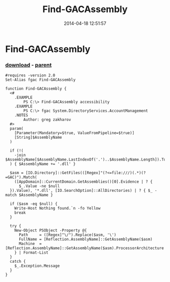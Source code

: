 ﻿---
pid:            5091
poster:         greg zakharov
title:          Find-GACAssembly
date:           2014-04-18 12:51:57
format:         posh
parent:         5090
parent:         5090

---

# Find-GACAssembly

### [download](5091.ps1) - [parent](5090.md)



```posh
#requires -version 2.0
Set-Alias fgac Find-GACAssembly

function Find-GACAssembly {
  <#
    .EXAMPLE
        PS C:\> Find-GACAssembly accessibility
    .EXAMPLE
        PS C:\> fgac System.DirectoryServices.AccountManagement
    .NOTES
        Author: greg zakharov
  #>
  param(
    [Parameter(Mandatory=$true, ValueFromPipeline=$true)]
    [String]$AssemblyName
  )
  
  if (!(
    -join $AssemblyName[$AssemblyName.LastIndexOf('.')..$AssemblyName.Length]).ToLower().Equals('.dll')
  ) { $AssemblyName += '.dll' }
  
  $asm = [IO.Directory]::GetFiles(([Regex]"(?<=file:///)(.*)(?=GAC)").Match(
    ([AppDomain]::CurrentDomain.GetAssemblies()[0].Evidence | ? {
      $_.Value -ne $null
  }).Value), '*.dll', [IO.SearchOption]::AllDirectories) | ? { $_ -match $AssemblyName }
  
  if ($asm -eq $null) {
    Write-Host Nothing found.`n -fo Yellow
    break
  }
  
  try {
    New-Object PSObject -Property @{
      Path     = ([Regex]"\/").Replace($asm, '\')
      FullName = [Reflection.AssemblyName]::GetAssemblyName($asm)
      Machine  = [Reflection.AssemblyName]::GetAssemblyName($asm).ProcessorArchitecture
    } | Format-List
  }
  catch {
    $_.Exception.Message
  }
}
```
